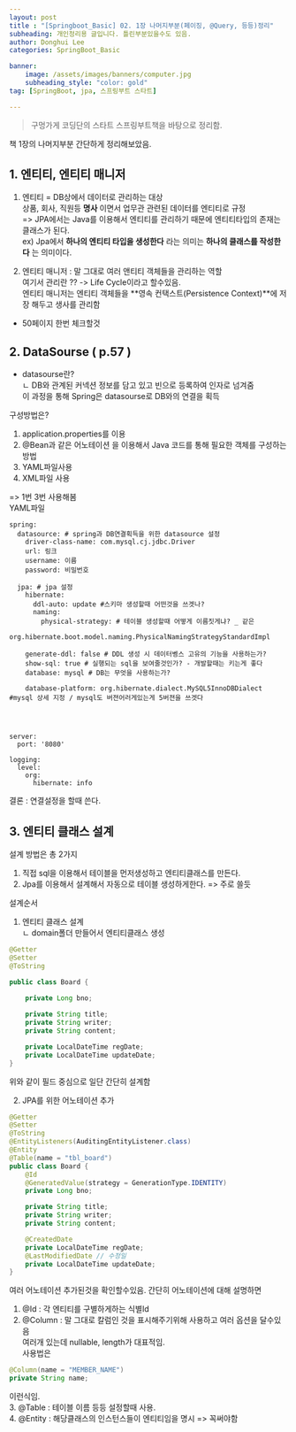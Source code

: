 ```yaml
---
layout: post
title : "[Springboot_Basic] 02. 1장 나머지부분(페이징, @Query, 등등)정리"
subheading: 개인정리용 글입니다. 틀린부분있을수도 있음.
author: Donghui Lee
categories: SpringBoot_Basic

banner:
    image: /assets/images/banners/computer.jpg
    subheading_style: "color: gold"
tag: [SpringBoot, jpa, 스프링부트 스타트]

---
```

> 구멍가게 코딩단의 스타트 스프링부트책을 바탕으로 정리함.  

책 1장의 나머지부분 간단하게 정리해보았음.

## 1. 엔티티, 엔티티 매니저
1. 엔티티 = DB상에서 데이터로 관리하는 대상  
상품, 회사, 직원등 **명사** 이면서 업무관 관련된 데이터를 엔티티로 규정  
=> JPA에서는 Java를 이용해서 엔티티를 관리하기 때문에 엔티티타입의 존재는 클래스가 된다.  
ex) Jpa에서 **하나의 엔티티 타입을 생성한다** 라는 의미는 **하나의 클래스를 작성한다** 는 의미이다.  

2. 엔티티 매니저 : 말 그대로 여러 앤티티 객체들을 관리하는 역할  
여기서 관리란 ?? -> Life Cycle이라고 할수있음.  
엔티티 매니저는 엔티티 객체들을 **영속 컨택스트(Persistence Context)**에 저장 해두고 생사를 관리함  
* 50페이지 한번 체크할것  

## 2. DataSourse ( p.57 )
* datasourse란?  
ㄴ DB와 관계된 커넥션 정보를 담고 있고 빈으로 등록하여 인자로 넘겨줌  
이 과정을 통해 Spring은 datasourse로 DB와의 연결을 획득  

구성방법은?  
1. application.properties를 이용
2. @Bean과 같은 어노테이션 을 이용해서 Java 코드를 통해 필요한 객체를 구성하는 방법
3. YAML파일사용
4. XML파일 사용  

=> 1번 3번 사용해봄  
YAML파일
```
spring:
  datasource: # spring과 DB연결획득을 위한 datasource 설정
    driver-class-name: com.mysql.cj.jdbc.Driver
    url: 링크
    username: 이름
    password: 비밀번호

  jpa: # jpa 설정
    hibernate:
      ddl-auto: update #스키마 생성할때 어떤것을 쓰겟나?
      naming:
        physical-strategy: # 테이블 생성할때 어떻게 이름짓게냐? _ 같은
          org.hibernate.boot.model.naming.PhysicalNamingStrategyStandardImpl

    generate-ddl: false # DDL 생성 시 데이터벵스 고유의 기능을 사용하는가?
    show-sql: true # 실행되는 sql을 보여줄것인가? - 개발할때는 키는게 좋다
    database: mysql # DB는 무엇을 사용하는가?

    database-platform: org.hibernate.dialect.MySQL5InnoDBDialect #mysql 상세 지정 / mysql도 버젼어러게있는게 5버젼을 쓰겟다




server:
  port: '8080'

logging:
  level:
    org:
      hibernate: info
```

결론 : 연결설정을 할때 쓴다.  

## 3. 엔티티 클래스 설계
설계 방법은 총 2가지  
1. 직접 sql을 이용해서 테이블을 먼저생성하고 엔티티클래스를 만든다.  
2. Jpa를 이용해서 설계해서 자동으로 테이블 생성하게한다. => 주로 쓸듯  

설계순서  
1. 엔티티 클래스 설계  
ㄴ domain폴더 만들어서 엔티티클래스 생성  
```java
@Getter
@Setter
@ToString

public class Board {
   
    private Long bno;

    private String title;
    private String writer;
    private String content;

    private LocalDateTime regDate;
    private LocalDateTime updateDate;
}
```  
위와 같이 필드 중심으로 일단 간단히 설계함  

2. JPA를 위한 어노테이션 추가  
```java
@Getter
@Setter
@ToString
@EntityListeners(AuditingEntityListener.class)
@Entity
@Table(name = "tbl_board")
public class Board {
    @Id
    @GeneratedValue(strategy = GenerationType.IDENTITY)
    private Long bno;

    private String title;
    private String writer;
    private String content;

    @CreatedDate
    private LocalDateTime regDate;
    @LastModifiedDate // 수정일
    private LocalDateTime updateDate;
}
```  
여러 어노테이션 추가된것을 확인할수있음. 간단히 어노테이션에 대해 설명하면  
1. @Id : 각 엔티티를 구별하게하는 식별Id  
2. @Column : 말 그대로 칼럼인 것을 표시해주기위해 사용하고 여러 옵션을 달수있음  
여러개 있는데 nullable, length가 대표적임.  
사용법은  
```java
@Column(name = "MEMBER_NAME")
private String name;
```  
이런식임.  
3. @Table : 테이블 이름 등등 설정할때 사용.  
4. @Entity : 해당클래스의 인스턴스들이 엔티티임을 명시 => 꼭써야함